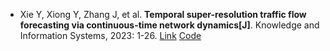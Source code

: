 * Xie Y, Xiong Y, Zhang J, et al. <b>Temporal super-resolution traffic flow forecasting via continuous-time network dynamics[J]</b>. Knowledge and Information Systems, 2023: 1-26. [Link](https://link.springer.com/article/10.1007/s10115-023-01887-6) [Code](https://github.com/Xieyyyy/STCDN)

